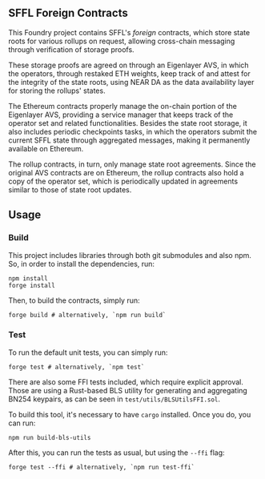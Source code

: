 ## SFFL Foreign Contracts

This Foundry project contains SFFL's _foreign_ contracts, which store state
roots for various rollups on request, allowing cross-chain messaging through
verification of storage proofs.

These storage proofs are agreed on through an Eigenlayer AVS, in which the
operators, through restaked ETH weights, keep track of and attest for the
integrity of the state roots, using NEAR DA as the data availability layer for
storing the rollups' states.

The Ethereum contracts properly manage the on-chain portion of the Eigenlayer
AVS, providing a service manager that keeps track of the operator set and
related functionalities. Besides the state root storage, it also includes
periodic checkpoints tasks, in which the operators submit the current SFFL
state through aggregated messages, making it permanently available on Ethereum.

The rollup contracts, in turn, only manage state root agreements. Since the
original AVS contracts are on Ethereum, the rollup contracts also hold a copy
of the operator set, which is periodically updated in agreements similar to
those of state root updates.

## Usage

### Build

This project includes libraries through both git submodules and also npm. So,
in order to install the dependencies, run:

```shell
npm install
forge install
```

Then, to build the contracts, simply run:

```shell
forge build # alternatively, `npm run build`
```

### Test

To run the default unit tests, you can simply run:

```shell
forge test # alternatively, `npm test`
```

There are also some FFI tests included, which require explicit approval. Those
are using a Rust-based BLS utility for generating and aggregating BN254
keypairs, as can be seen in `test/utils/BLSUtilsFFI.sol`.

To build this tool, it's necessary to have `cargo` installed. Once you do, you
can run:

```shell
npm run build-bls-utils
```

After this, you can run the tests as usual, but using the `--ffi` flag:

```shell
forge test --ffi # alternatively, `npm run test-ffi`
```
